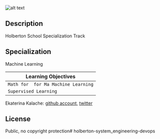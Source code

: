 ![alt text](https://course_report_production.s3.amazonaws.com/rich/rich_files/rich_files/5169/s200/instagram-feed180.jpg)
## Description
Holberton School Specialization Track
## Specialization
Machine Learning

|Learning Objectives  |
| ---------------- |
|    `Math for  for Ma Machine Learning`   |
|    `Supervised Learning` |

Ekaterina Kalache: [github account](https://github.com/KatyaKalache), [twitter](https://twitter.com/KatyaKalache)

## License
Public, no copyright protection# holberton-system_engineering-devops
